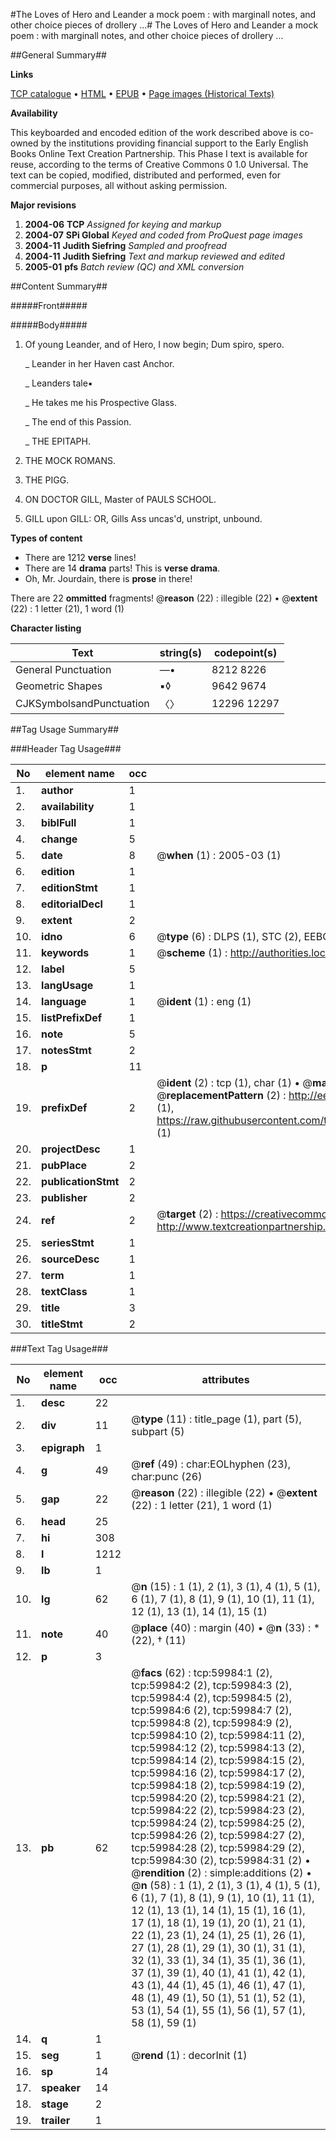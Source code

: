 #The Loves of Hero and Leander a mock poem : with marginall notes, and other choice pieces of drollery ...#
The Loves of Hero and Leander a mock poem : with marginall notes, and other choice pieces of drollery ...

##General Summary##

**Links**

[TCP catalogue](http://www.ota.ox.ac.uk/tcp/)  • 
[HTML](http://tei.it.ox.ac.uk/tcp/Texts-HTML/free/A49/A49304.html)  • 
[EPUB](http://tei.it.ox.ac.uk/tcp/Texts-EPUB/free/A49/A49304.epub) • 
[Page images (Historical Texts)](https://data.historicaltexts.jisc.ac.uk/view?pubId=eebo-12350768e&pageId=eebo-12350768e-59984-1)

**Availability**

This keyboarded and encoded edition of the
	       work described above is co-owned by the institutions
	       providing financial support to the Early English Books
	       Online Text Creation Partnership. This Phase I text is
	       available for reuse, according to the terms of Creative
	       Commons 0 1.0 Universal. The text can be copied,
	       modified, distributed and performed, even for
	       commercial purposes, all without asking permission.

**Major revisions**

1. __2004-06__ __TCP__ *Assigned for keying and markup*
1. __2004-07__ __SPi Global__ *Keyed and coded from ProQuest page images*
1. __2004-11__ __Judith Siefring__ *Sampled and proofread*
1. __2004-11__ __Judith Siefring__ *Text and markup reviewed and edited*
1. __2005-01__ __pfs__ *Batch review (QC) and XML conversion*

##Content Summary##

#####Front#####

#####Body#####

1. Of young Leander, and of Hero, I now begin; Dum spiro, spero.

    _ Leander in her Haven cast Anchor.

    _ Leanders tale▪

    _ He takes me his Prospective Glass.

    _ The end of this Passion.

    _ THE EPITAPH.

1. THE MOCK ROMANS.

1. THE PIGG.

1. ON DOCTOR GILL, Master of PAULS SCHOOL.

1. GILL upon GILL: OR, Gills Ass uncas'd, unstript, unbound.

**Types of content**

  * There are 1212 **verse** lines!
  * There are 14 **drama** parts! This is **verse drama**.
  * Oh, Mr. Jourdain, there is **prose** in there!

There are 22 **ommitted** fragments! 
 @__reason__ (22) : illegible (22)  •  @__extent__ (22) : 1 letter (21), 1 word (1)

**Character listing**


|Text|string(s)|codepoint(s)|
|---|---|---|
|General Punctuation|—•|8212 8226|
|Geometric Shapes|▪◊|9642 9674|
|CJKSymbolsandPunctuation|〈〉|12296 12297|

##Tag Usage Summary##

###Header Tag Usage###

|No|element name|occ|attributes|
|---|---|---|---|
|1.|__author__|1||
|2.|__availability__|1||
|3.|__biblFull__|1||
|4.|__change__|5||
|5.|__date__|8| @__when__ (1) : 2005-03 (1)|
|6.|__edition__|1||
|7.|__editionStmt__|1||
|8.|__editorialDecl__|1||
|9.|__extent__|2||
|10.|__idno__|6| @__type__ (6) : DLPS (1), STC (2), EEBO-CITATION (1), OCLC (1), VID (1)|
|11.|__keywords__|1| @__scheme__ (1) : http://authorities.loc.gov/ (1)|
|12.|__label__|5||
|13.|__langUsage__|1||
|14.|__language__|1| @__ident__ (1) : eng (1)|
|15.|__listPrefixDef__|1||
|16.|__note__|5||
|17.|__notesStmt__|2||
|18.|__p__|11||
|19.|__prefixDef__|2| @__ident__ (2) : tcp (1), char (1)  •  @__matchPattern__ (2) : ([0-9\-]+):([0-9IVX]+) (1), (.+) (1)  •  @__replacementPattern__ (2) : http://eebo.chadwyck.com/downloadtiff?vid=$1&page=$2 (1), https://raw.githubusercontent.com/textcreationpartnership/Texts/master/tcpchars.xml#$1 (1)|
|20.|__projectDesc__|1||
|21.|__pubPlace__|2||
|22.|__publicationStmt__|2||
|23.|__publisher__|2||
|24.|__ref__|2| @__target__ (2) : https://creativecommons.org/publicdomain/zero/1.0/ (1), http://www.textcreationpartnership.org/docs/. (1)|
|25.|__seriesStmt__|1||
|26.|__sourceDesc__|1||
|27.|__term__|1||
|28.|__textClass__|1||
|29.|__title__|3||
|30.|__titleStmt__|2||


###Text Tag Usage###

|No|element name|occ|attributes|
|---|---|---|---|
|1.|__desc__|22||
|2.|__div__|11| @__type__ (11) : title_page (1), part (5), subpart (5)|
|3.|__epigraph__|1||
|4.|__g__|49| @__ref__ (49) : char:EOLhyphen (23), char:punc (26)|
|5.|__gap__|22| @__reason__ (22) : illegible (22)  •  @__extent__ (22) : 1 letter (21), 1 word (1)|
|6.|__head__|25||
|7.|__hi__|308||
|8.|__l__|1212||
|9.|__lb__|1||
|10.|__lg__|62| @__n__ (15) : 1 (1), 2 (1), 3 (1), 4 (1), 5 (1), 6 (1), 7 (1), 8 (1), 9 (1), 10 (1), 11 (1), 12 (1), 13 (1), 14 (1), 15 (1)|
|11.|__note__|40| @__place__ (40) : margin (40)  •  @__n__ (33) : * (22), † (11)|
|12.|__p__|3||
|13.|__pb__|62| @__facs__ (62) : tcp:59984:1 (2), tcp:59984:2 (2), tcp:59984:3 (2), tcp:59984:4 (2), tcp:59984:5 (2), tcp:59984:6 (2), tcp:59984:7 (2), tcp:59984:8 (2), tcp:59984:9 (2), tcp:59984:10 (2), tcp:59984:11 (2), tcp:59984:12 (2), tcp:59984:13 (2), tcp:59984:14 (2), tcp:59984:15 (2), tcp:59984:16 (2), tcp:59984:17 (2), tcp:59984:18 (2), tcp:59984:19 (2), tcp:59984:20 (2), tcp:59984:21 (2), tcp:59984:22 (2), tcp:59984:23 (2), tcp:59984:24 (2), tcp:59984:25 (2), tcp:59984:26 (2), tcp:59984:27 (2), tcp:59984:28 (2), tcp:59984:29 (2), tcp:59984:30 (2), tcp:59984:31 (2)  •  @__rendition__ (2) : simple:additions (2)  •  @__n__ (58) : 1 (1), 2 (1), 3 (1), 4 (1), 5 (1), 6 (1), 7 (1), 8 (1), 9 (1), 10 (1), 11 (1), 12 (1), 13 (1), 14 (1), 15 (1), 16 (1), 17 (1), 18 (1), 19 (1), 20 (1), 21 (1), 22 (1), 23 (1), 24 (1), 25 (1), 26 (1), 27 (1), 28 (1), 29 (1), 30 (1), 31 (1), 32 (1), 33 (1), 34 (1), 35 (1), 36 (1), 37 (1), 39 (1), 40 (1), 41 (1), 42 (1), 43 (1), 44 (1), 45 (1), 46 (1), 47 (1), 48 (1), 49 (1), 50 (1), 51 (1), 52 (1), 53 (1), 54 (1), 55 (1), 56 (1), 57 (1), 58 (1), 59 (1)|
|14.|__q__|1||
|15.|__seg__|1| @__rend__ (1) : decorInit (1)|
|16.|__sp__|14||
|17.|__speaker__|14||
|18.|__stage__|2||
|19.|__trailer__|1||
